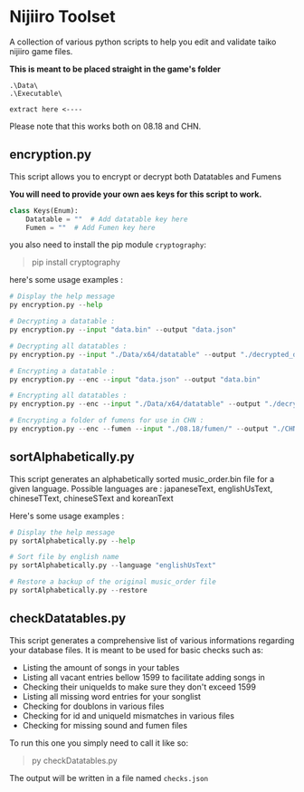 # Nijiiro Toolset

 A collection of various python scripts to help you edit and validate taiko nijiiro game files.

**This is meant to be placed straight in the game's folder**

 ```files
 .\Data\
 .\Executable\ 

 extract here <----
 ```

Please note that this works both on 08.18 and CHN.

## encryption.py

This script allows you to encrypt or decrypt both Datatables and Fumens

**You will need to provide your own aes keys for this script to work.**

```py
class Keys(Enum):
    Datatable = ""  # Add datatable key here
    Fumen = ""  # Add Fumen key here
```

you also need to install the pip module `cryptography`:
> pip install cryptography

here's some usage examples :

```py
# Display the help message
py encryption.py --help

# Decrypting a datatable :
py encryption.py --input "data.bin" --output "data.json"

# Decrypting all datatables :
py encryption.py --input "./Data/x64/datatable" --output "./decrypted_datatables" 

# Encrypting a datatable :
py encryption.py --enc --input "data.json" --output "data.bin" 

# Encrypting all datatables :
py encryption.py --enc --input "./Data/x64/datatable" --output "./decrypted_datatables" 

# Encrypting a folder of fumens for use in CHN :
py encryption.py --enc --fumen --input "./08.18/fumen/" --output "./CHN/fumen/" 
```

## sortAlphabetically.py

This script generates an alphabetically sorted music_order.bin file for a given language.
Possible languages are : japaneseText, englishUsText, chineseTText, chineseSText and koreanText

Here's some usage examples :

```py
# Display the help message
py sortAlphabetically.py --help

# Sort file by english name
py sortAlphabetically.py --language "englishUsText"

# Restore a backup of the original music_order file
py sortAlphabetically.py --restore
```

## checkDatatables.py

This script generates a comprehensive list of various informations regarding your database files. It is meant to be used for basic checks such as:

* Listing the amount of songs in your tables
* Listing all vacant entries bellow 1599 to facilitate adding songs in
* Checking their uniqueIds to make sure they don't exceed 1599
* Listing all missing word entries for your songlist
* Checking for doublons in various files
* Checking for id and uniqueId mismatches in various files
* Checking for missing sound and fumen files

To run this one you simply need to call it like so:

> py checkDatatables.py

The output will be written in a file named `checks.json`
